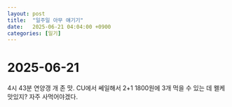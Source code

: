 ```yaml
---
layout: post
title:  "일주일 아무 얘기기"
date:   2025-06-21 04:04:00 +0900
categories: [일기]
---
```


# 2025-06-21

4시 43분
연양갱 개 존 맛. CU에서 쎄일해서 2+1 1800원에 3개 먹을 수 있는 데 왤케 맛있지? 자주 사먹어야겠다.